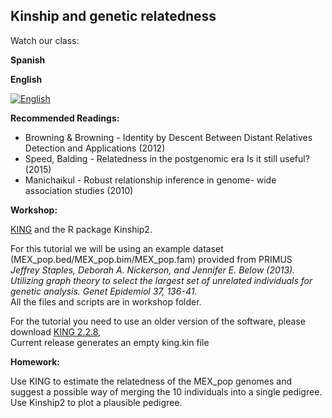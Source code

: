 ## Kinship and genetic relatedness ##

Watch our class:

**Spanish**

**English** 

[![English](https://img.youtube.com/vi/Hu3tmGq9giY/0.jpg)](https://youtube.com/watch?v=Hu3tmGq9giY)

**Recommended Readings:**
- Browning & Browning - Identity by Descent Between Distant Relatives Detection and Applications (2012)
- Speed, Balding - Relatedness in the postgenomic era Is it still useful? (2015)
- Manichaikul - Robust relationship inference in genome- wide association studies (2010)

**Workshop:**

[KING](https://www.kingrelatedness.com) and the R package Kinship2. 

For this tutorial we will be using an example dataset (MEX_pop.bed/MEX_pop.bim/MEX_pop.fam) provided from PRIMUS \
*Jeffrey Staples, Deborah A. Nickerson, and Jennifer E. Below (2013). Utilizing graph theory to select the largest set of unrelated individuals for genetic analysis. Genet Epidemiol 37, 136-41.* \
All the files and scripts are in workshop folder.

For the tutorial you need to use an older version of the software, please download  [KING 2.2.8,](https://www.kingrelatedness.com/history.shtml)\
Current release generates an empty king.kin file


**Homework:** 

Use KING to estimate the relatedness of the MEX_pop genomes and suggest a possible way of merging the 10 individuals into a single pedigree.
Use Kinship2 to plot a plausible pedigree.
